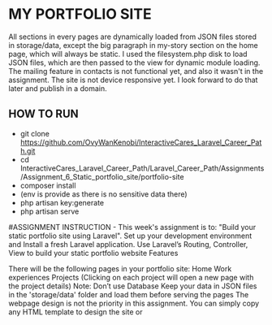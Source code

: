 # MY PORTFOLIO SITE

All sections in every pages are dynamically loaded from JSON files stored in storage/data, except the big paragraph in my-story section on the home page, which will always be static.
I used the filesystem.php disk to load JSON files, which are then passed to the view for dynamic module loading.
The mailing feature in contacts is not functional yet, and also it wasn't in the assignment.
The site is not device responsive yet. I look forward to do that later and publish in a domain.

## HOW TO RUN
* git clone https://github.com/OvyWanKenobi/InteractiveCares_Laravel_Career_Path.git
* cd InteractiveCares_Laravel_Career_Path/Laravel_Career_Path/Assignments/Assignment_6_Static_portfolio_site/portfolio-site
* composer install
* (env is provide as there is no sensitive data there)
* php artisan key:generate
* php artisan serve


#ASSIGNMENT INSTRUCTION -
This week's assignment is to: "Build your static portfolio site using Laravel".
Set up your development environment and Install a fresh Laravel application.
Use Laravel’s Routing, Controller, View to build your static portfolio website
Features

There will be the following pages in your portfolio site:
Home
Work experiences
Projects (Clicking on each project will open a new page with the project details)
Note:
Don’t use Database
Keep your data in JSON files in the 'storage/data' folder and load them before serving the pages
The webpage design is not the priority in this assignment. You can simply copy any HTML template to design the site or 
